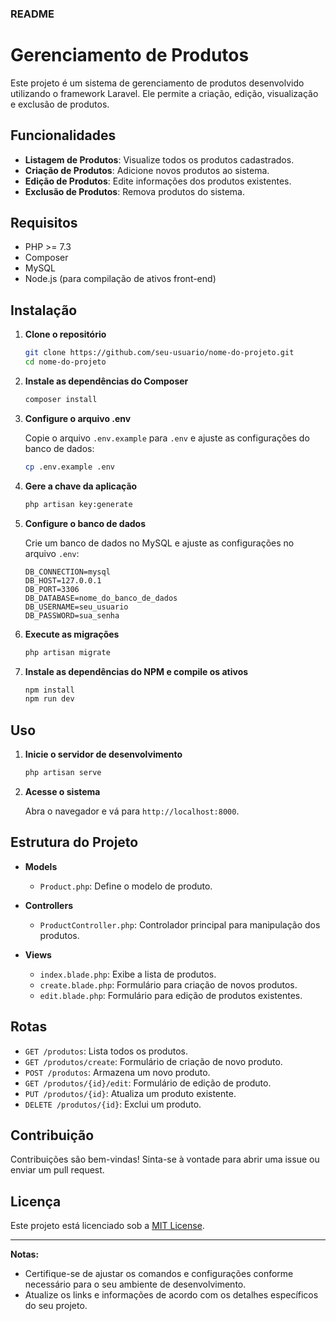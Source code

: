### README

# Gerenciamento de Produtos

Este projeto é um sistema de gerenciamento de produtos desenvolvido utilizando o framework Laravel. Ele permite a criação, edição, visualização e exclusão de produtos.

## Funcionalidades

- **Listagem de Produtos**: Visualize todos os produtos cadastrados.
- **Criação de Produtos**: Adicione novos produtos ao sistema.
- **Edição de Produtos**: Edite informações dos produtos existentes.
- **Exclusão de Produtos**: Remova produtos do sistema.

## Requisitos

- PHP >= 7.3
- Composer
- MySQL
- Node.js (para compilação de ativos front-end)

## Instalação

1. **Clone o repositório**

   ```bash
   git clone https://github.com/seu-usuario/nome-do-projeto.git
   cd nome-do-projeto
   ```

2. **Instale as dependências do Composer**

   ```bash
   composer install
   ```

3. **Configure o arquivo .env**

   Copie o arquivo `.env.example` para `.env` e ajuste as configurações do banco de dados:

   ```bash
   cp .env.example .env
   ```

4. **Gere a chave da aplicação**

   ```bash
   php artisan key:generate
   ```

5. **Configure o banco de dados**

   Crie um banco de dados no MySQL e ajuste as configurações no arquivo `.env`:

   ```env
   DB_CONNECTION=mysql
   DB_HOST=127.0.0.1
   DB_PORT=3306
   DB_DATABASE=nome_do_banco_de_dados
   DB_USERNAME=seu_usuario
   DB_PASSWORD=sua_senha
   ```

6. **Execute as migrações**

   ```bash
   php artisan migrate
   ```

7. **Instale as dependências do NPM e compile os ativos**

   ```bash
   npm install
   npm run dev
   ```

## Uso

1. **Inicie o servidor de desenvolvimento**

   ```bash
   php artisan serve
   ```

2. **Acesse o sistema**

   Abra o navegador e vá para `http://localhost:8000`.

## Estrutura do Projeto

- **Models**
  - `Product.php`: Define o modelo de produto.

- **Controllers**
  - `ProductController.php`: Controlador principal para manipulação dos produtos.

- **Views**
  - `index.blade.php`: Exibe a lista de produtos.
  - `create.blade.php`: Formulário para criação de novos produtos.
  - `edit.blade.php`: Formulário para edição de produtos existentes.

## Rotas

- `GET /produtos`: Lista todos os produtos.
- `GET /produtos/create`: Formulário de criação de novo produto.
- `POST /produtos`: Armazena um novo produto.
- `GET /produtos/{id}/edit`: Formulário de edição de produto.
- `PUT /produtos/{id}`: Atualiza um produto existente.
- `DELETE /produtos/{id}`: Exclui um produto.

## Contribuição

Contribuições são bem-vindas! Sinta-se à vontade para abrir uma issue ou enviar um pull request.

## Licença

Este projeto está licenciado sob a [MIT License](LICENSE).

---

**Notas:**

- Certifique-se de ajustar os comandos e configurações conforme necessário para o seu ambiente de desenvolvimento.
- Atualize os links e informações de acordo com os detalhes específicos do seu projeto.